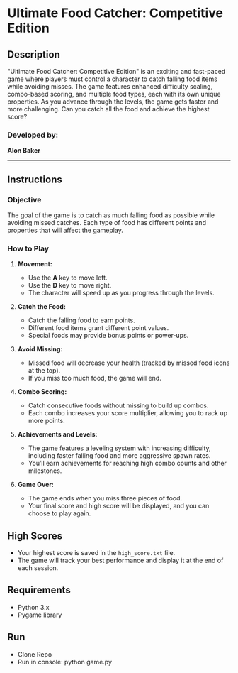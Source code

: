 # Ultimate Food Catcher: Competitive Edition

## Description

"Ultimate Food Catcher: Competitive Edition" is an exciting and fast-paced game where players must control a character to catch falling food items while avoiding misses. The game features enhanced difficulty scaling, combo-based scoring, and multiple food types, each with its own unique properties. As you advance through the levels, the game gets faster and more challenging. Can you catch all the food and achieve the highest score?

### Developed by:  
**Alon Baker**

---

## Instructions

### Objective
The goal of the game is to catch as much falling food as possible while avoiding missed catches. Each type of food has different points and properties that will affect the gameplay.

### How to Play
1. **Movement:**  
   - Use the **A** key to move left.  
   - Use the **D** key to move right.  
   - The character will speed up as you progress through the levels.

2. **Catch the Food:**  
   - Catch the falling food to earn points.  
   - Different food items grant different point values.  
   - Special foods may provide bonus points or power-ups.

3. **Avoid Missing:**  
   - Missed food will decrease your health (tracked by missed food icons at the top).  
   - If you miss too much food, the game will end.

4. **Combo Scoring:**  
   - Catch consecutive foods without missing to build up combos.  
   - Each combo increases your score multiplier, allowing you to rack up more points.

5. **Achievements and Levels:**  
   - The game features a leveling system with increasing difficulty, including faster falling food and more aggressive spawn rates.  
   - You’ll earn achievements for reaching high combo counts and other milestones.

6. **Game Over:**  
   - The game ends when you miss three pieces of food.  
   - Your final score and high score will be displayed, and you can choose to play again.

## High Scores
- Your highest score is saved in the `high_score.txt` file.
- The game will track your best performance and display it at the end of each session.

## Requirements
- Python 3.x
- Pygame library

## Run
- Clone Repo
- Run in console: python game.py
